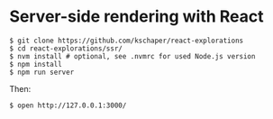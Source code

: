 # Server-side rendering with React

~~~
$ git clone https://github.com/kschaper/react-explorations
$ cd react-explorations/ssr/
$ nvm install # optional, see .nvmrc for used Node.js version
$ npm install
$ npm run server
~~~

Then:
~~~
$ open http://127.0.0.1:3000/
~~~
